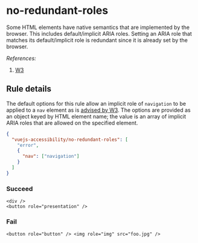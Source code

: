 # no-redundant-roles

Some HTML elements have native semantics that are implemented by the browser. This includes default/implicit ARIA roles. Setting an ARIA role that matches its default/implicit role is redundant since it is already set by the browser.

_References:_

1. [W3](https://www.w3.org/TR/html5/dom.html#aria-role-attribute)

## Rule details

The default options for this rule allow an implicit role of `navigation` to be applied to a `nav` element as is [advised by W3](https://www.w3.org/WAI/GL/wiki/Using_HTML5_nav_element#Example:The_.3Cnav.3E_element). The options are provided as an object keyed by HTML element name; the value is an array of implicit ARIA roles that are allowed on the specified element.

```json
{
  "vuejs-accessibility/no-redundant-roles": [
    "error",
    {
      "nav": ["navigation"]
    }
  ]
}
```

### Succeed

```vue
<div />
<button role="presentation" />
```

### Fail

<!-- eslint-ignore -->

```vue
<button role="button" /> <img role="img" src="foo.jpg" />
```

